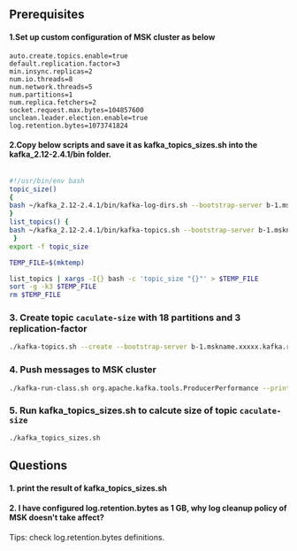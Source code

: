 ## Prerequisites

#### 1.Set up custom configuration of MSK cluster as below

    auto.create.topics.enable=true
    default.replication.factor=3
    min.insync.replicas=2
    num.io.threads=8
    num.network.threads=5
    num.partitions=1
    num.replica.fetchers=2
    socket.request.max.bytes=104857600
    unclean.leader.election.enable=true
    log.retention.bytes=1073741824

#### 2.Copy below scripts and save it as kafka_topics_sizes.sh into the kafka_2.12-2.4.1/bin folder.

```bash

#!/usr/bin/env bash
topic_size()
{
bash ~/kafka_2.12-2.4.1/bin/kafka-log-dirs.sh --bootstrap-server b-1.mskname.xxxxx.kafka.region.amazonaws.com:9092,b-2.mskname.xxxxx.kafka.region.amazonaws.com:9092,b-3.mskname.xxxxx.kafka.region.amazonaws.com:9092 --topic-list ${1} --describe | tail -n1 | jq '.brokers[0].logDirs[0].partitions | map(.size/1000000000) | add' | xargs echo ${1} =;
}
list_topics() {
bash ~/kafka_2.12-2.4.1/bin/kafka-topics.sh --bootstrap-server b-1.mskname.xxxxx.kafka.region.amazonaws.com:9092,b-2.mskname.xxxxx.kafka.region.amazonaws.com:9092,b-3.mskname.xxxxx.kafka.region.amazonaws.com:9092 --list;
 }
export -f topic_size

TEMP_FILE=$(mktemp)

list_topics | xargs -I{} bash -c 'topic_size "{}"' > $TEMP_FILE
sort -g -k3 $TEMP_FILE
rm $TEMP_FILE

```

### 3. Create topic `caculate-size` with 18 partitions and 3 replication-factor

```bash
./kafka-topics.sh --create --bootstrap-server b-1.mskname.xxxxx.kafka.region.amazonaws.com:9092,b-2.mskname.xxxxx.kafka.region.amazonaws.com:9092,b-3.mskname.xxxxx.kafka.region.amazonaws.com:9092 --topic caculate-size --partitions 18 --replication-factor 3`
```

### 4. Push messages to MSK cluster 

```bash
./kafka-run-class.sh org.apache.kafka.tools.ProducerPerformance --print-metrics --topic caculate-size --num-records 10000000 --throughput 8000000 --record-size 1024 --producer-props bootstrap.servers=b-1.mskname.xxxxx.kafka.region.amazonaws.com:9092,b-2.mskname.xxxxx.kafka.region.amazonaws.com:9092,b-3.mskname.xxxxx.kafka.region.amazonaws.com:9092 buffer.memory=67108864 batch.size=32768  acks=1
```

### 5. Run kafka_topics_sizes.sh to calcute size of topic `caculate-size`

```bash
./kafka_topics_sizes.sh
```

## Questions

#### 1. print the result of kafka_topics_sizes.sh
#### 2. I have configured log.retention.bytes as 1 GB, why log cleanup policy of MSK doesn't take affect?

Tips: check log.retention.bytes definitions.